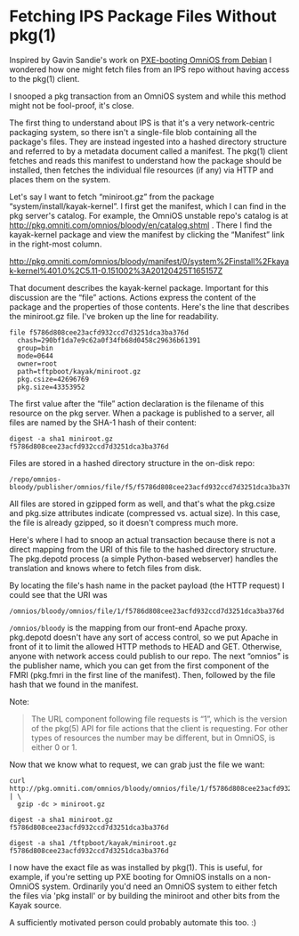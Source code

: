 Fetching IPS Package Files Without pkg(1)
=========================================

Inspired by Gavin Sandie's work on [PXE-booting OmniOS from
Debian](https://gist.github.com/3874066) I wondered how one might fetch
files from an IPS repo without having access to the pkg(1) client.

I snooped a pkg transaction from an OmniOS system and while this method
might not be fool-proof, it's close.

The first thing to understand about IPS is that it's a very
network-centric packaging system, so there isn't a single-file blob
containing all the package's files. They are instead ingested into a
hashed directory structure and referred to by a metadata document called
a manifest. The pkg(1) client fetches and reads this manifest to
understand how the package should be installed, then fetches the
individual file resources (if any) via HTTP and places them on the
system.

Let's say I want to fetch “miniroot.gz” from the package
“system/install/kayak-kernel”. I first get the manifest, which I can
find in the pkg server's catalog. For example, the OmniOS unstable
repo's catalog is at
<http://pkg.omniti.com/omnios/bloody/en/catalog.shtml> . There I find
the kayak-kernel package and view the manifest by clicking the
“Manifest” link in the right-most column.

<http://pkg.omniti.com/omnios/bloody/manifest/0/system%2Finstall%2Fkayak-kernel%401.0%2C5.11-0.151002%3A20120425T165157Z>

That document describes the kayak-kernel package. Important for this
discussion are the “file” actions. Actions express the content of the
package and the properties of those contents. Here's the line that
describes the miniroot.gz file. I've broken up the line for readability.

```
file f5786d808cee23acfd932ccd7d3251dca3ba376d 
  chash=290bf1da7e9c62a0f34fb68d0458c29636b61391
  group=bin
  mode=0644
  owner=root
  path=tftpboot/kayak/miniroot.gz
  pkg.csize=42696769
  pkg.size=43353952
```

The first value after the “file” action declaration is the filename of
this resource on the pkg server. When a package is published to a
server, all files are named by the SHA-1 hash of their content:

```
digest -a sha1 miniroot.gz
f5786d808cee23acfd932ccd7d3251dca3ba376d
```

Files are stored in a hashed directory structure in the on-disk repo:

```
/repo/omnios-bloody/publisher/omnios/file/f5/f5786d808cee23acfd932ccd7d3251dca3ba376d
```

All files are stored in gzipped form as well, and that's what the
pkg.csize and pkg.size attributes indicate (compressed vs. actual size).
In this case, the file is already gzipped, so it doesn't compress much
more.

Here's where I had to snoop an actual transaction because there is not a
direct mapping from the URI of this file to the hashed directory
structure. The pkg.depotd process (a simple Python-based webserver)
handles the translation and knows where to fetch files from disk.

By locating the file's hash name in the packet payload (the HTTP
request) I could see that the URI was

```
/omnios/bloody/omnios/file/1/f5786d808cee23acfd932ccd7d3251dca3ba376d
```

```/omnios/bloody``` is the mapping from our front-end Apache proxy. pkg.depotd doesn't have
any sort of access control, so we put Apache in front of it to limit the
allowed HTTP methods to HEAD and GET. Otherwise, anyone with network
access could publish to our repo. The next “omnios” is the publisher
name, which you can get from the first component of the FMRI (pkg.fmri
in the first line of the manifest). Then, followed by the file hash that
we found in the manifest.

Note: 

> The URL component following file requests is “1”, which is
> the version of the pkg(5) API for file actions that the client is
> requesting. For other types of resources the number may be different,
> but in OmniOS, is either 0 or 1.

Now that we know what to request, we can grab just the file we want:

```
curl http://pkg.omniti.com/omnios/bloody/omnios/file/1/f5786d808cee23acfd932ccd7d3251dca3ba376d | \
  gzip -dc > miniroot.gz

digest -a sha1 miniroot.gz 
f5786d808cee23acfd932ccd7d3251dca3ba376d

digest -a sha1 /tftpboot/kayak/miniroot.gz
f5786d808cee23acfd932ccd7d3251dca3ba376d
```

I now have the exact file as was installed by pkg(1). This is useful,
for example, if you're setting up PXE booting for OmniOS installs on a
non-OmniOS system. Ordinarily you'd need an OmniOS system to either
fetch the files via 'pkg install' or by building the miniroot and other
bits from the Kayak source.

A sufficiently motivated person could probably automate this too. :)
